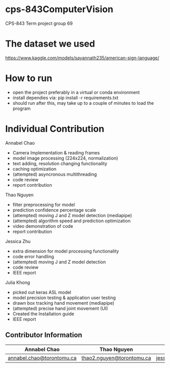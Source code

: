 # cps-843ComputerVision
CPS-843 Term project group 69

# The dataset we used 
https://www.kaggle.com/models/sayannath235/american-sign-language/

# How to run
- open the project preferably in a virtual or conda environment
- install dependies via: pip install -r requirements.txt
- should run after this, may take up to a couple of minutes to load the program

# Individual Contribution
Annabel Chao 
- Camera Implementation & reading frames
- model image processing (224x224, normalization)
- text adding, resolution changing functionality 
- caching optimization
- (attempted) asyncronous multithreading
- code review
- report contribution

Thao Nguyen
- filter preprocessing for model
- prediction confidence percentage scale
- (attempted) moving J and Z model detection (mediapipe)
- (attempted) algorithm speed and prediction optimization
- video demonstration of code
- report contribution

Jessica Zhu
- extra dimension for model processing functionality 
- code error handling
- (attempted) moving J and Z model detection
- code review
- IEEE report 

Julia Khong
- picked out keras ASL model
- model precision testing & application user testing
- drawn box tracking hand movement (mediapipe)
- (attempted) precise hand joint movement (UI)
- Created the Installation guide
- IEEE report



## Contributor Information 

| Annabel Chao  | Thao Nguyen | Jessica Zhu  | Julia Khong |
| ------------- | ------------- | ------------- | ------------- |
| annabel.chao@torontomu.ca  | thao2.nguyen@torontomu.ca  | jessica.zhu@torontomu.ca  | julia.khong@torontomu.ca  |
